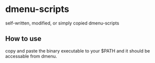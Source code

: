 # dmenu-scripts
self-written, modified, or simply copied dmenu-scripts
## How to use
copy and paste the binary executable to your $PATH and it should be accessable from dmenu.
